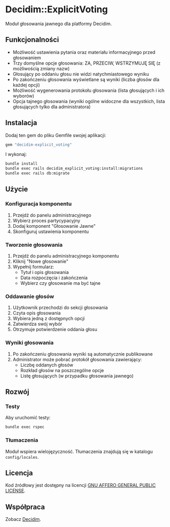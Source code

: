 # Decidim::ExplicitVoting

Moduł głosowania jawnego dla platformy Decidim.

## Funkcjonalności

- Możliwość ustawienia pytania oraz materiału informacyjnego przed głosowaniem
- Trzy domyślne opcje głosowania: ZA, PRZECIW, WSTRZYMUJĘ SIĘ (z możliwością zmiany nazw)
- Głosujący po oddaniu głosu nie widzi natychmiastowego wyniku
- Po zakończeniu głosowania wyświetlane są wyniki (liczba głosów dla każdej opcji)
- Możliwość wygenerowania protokołu głosowania (lista głosujących i ich wyborów)
- Opcja tajnego głosowania (wyniki ogólne widoczne dla wszystkich, lista głosujących tylko dla administratora)

## Instalacja

Dodaj ten gem do pliku Gemfile swojej aplikacji:

```ruby
gem "decidim-explicit_voting"
```

I wykonaj:

```bash
bundle install
bundle exec rails decidim_explicit_voting:install:migrations
bundle exec rails db:migrate
```

## Użycie

### Konfiguracja komponentu

1. Przejdź do panelu administracyjnego
2. Wybierz proces partycypacyjny
3. Dodaj komponent "Głosowanie Jawne"
4. Skonfiguruj ustawienia komponentu

### Tworzenie głosowania

1. Przejdź do panelu administracyjnego komponentu
2. Kliknij "Nowe głosowanie"
3. Wypełnij formularz:
   - Tytuł i opis głosowania
   - Data rozpoczęcia i zakończenia
   - Wybierz czy głosowanie ma być tajne

### Oddawanie głosów

1. Użytkownik przechodzi do sekcji głosowania
2. Czyta opis głosowania
3. Wybiera jedną z dostępnych opcji
4. Zatwierdza swój wybór
5. Otrzymuje potwierdzenie oddania głosu

### Wyniki głosowania

1. Po zakończeniu głosowania wyniki są automatycznie publikowane
2. Administrator może pobrać protokół głosowania zawierający:
   - Liczbę oddanych głosów
   - Rozkład głosów na poszczególne opcje
   - Listę głosujących (w przypadku głosowania jawnego)

## Rozwój

### Testy

Aby uruchomić testy:

```bash
bundle exec rspec
```

### Tłumaczenia

Moduł wspiera wielojęzyczność. Tłumaczenia znajdują się w katalogu `config/locales`.

## Licencja

Kod źródłowy jest dostępny na licencji [GNU AFFERO GENERAL PUBLIC LICENSE](LICENSE-AGPLv3.txt).

## Współpraca

Zobacz [Decidim](https://github.com/decidim/decidim). 